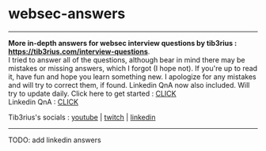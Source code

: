 # websec-answers
---
**More in-depth answers for websec interview questions by tib3rius : <a href="https://tib3rius.com/interview-questions" target="_blank" rel="noopener noreferrer">https://tib3rius.com/interview-questions</a>**. <br>I tried to answer all of the questions, although bear in mind there may be mistakes or missing answers, which I forgot (I hope not). If you're up to read it, have fun and hope you learn something new. I apologize for any mistakes and will try to correct them, if found. Linkedin QnA now also included. Will try to update daily.
Click here to get started : <a href="https://github.com/x1trap/websec-answers/blob/main/Tiberius%20websec/Web%20AppSec%20Interview%20Answers..md" target="_blank" rel="noopener noreferrer">CLICK</a><br>
Linkedin QnA : <a href="https://github.com/x1trap/websec-answers/blob/main/Linkedin%20QnA/Linkedin%20Questions.md">CLICK</a>


Tib3rius's socials : <a href="https://www.youtube.com/@Tib3rius" target="_blank" rel="noopener noreferrer">youtube</a> | <a href="https://www.twitch.tv/0xtib3rius" target="_blank" rel="noopener noreferrer">twitch</a> | <a href="https://www.linkedin.com/in/tib3rius/" target="_blank" rel="noopener noreferrer">linkedin</a>

---
TODO: add linkedin answers
